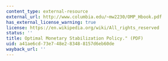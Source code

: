 ```yaml
---
content_type: external-resource
external_url: http://www.columbia.edu/~mw2230/OMP_Hbook.pdf
has_external_license_warning: true
license: https://en.wikipedia.org/wiki/All_rights_reserved
status: ''
title: Optimal Monetary Stabilization Policy." (PDF)
uid: a41ae6cd-73e7-48e2-8348-8157d6eb60de
wayback_url: ''
---
```

